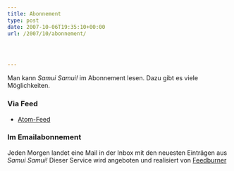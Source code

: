 ```yaml
---
title: Abonnement
type: post
date: 2007-10-06T19:35:10+00:00
url: /2007/10/abonnement/




---
```

Man kann _Samui Samui!_ im Abonnement lesen. Dazu gibt es viele Möglichkeiten.

### Via Feed

  * [Atom-Feed][1]

### Im Emailabonnement

Jeden Morgen landet eine Mail in der Inbox mit den neuesten Einträgen aus _Samui Samui!_ Dieser Service wird angeboten und realisiert von [Feedburner][2]

 [1]: http://feeds.samui-samui.de/atom-full
 [2]: http://feedburner.google.com
